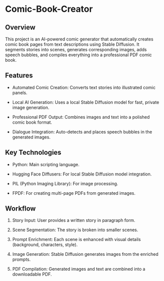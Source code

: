 # Comic-Book-Creator

## Overview

This project is an AI-powered comic generator that automatically creates comic book pages from text descriptions using Stable Diffusion. It segments stories into scenes, generates corresponding images, adds speech bubbles, and compiles everything into a professional PDF comic book.

## Features

* Automated Comic Creation: Converts text stories into illustrated comic panels.

* Local AI Generation: Uses a local Stable Diffusion model for fast, private image generation.

* Professional PDF Output: Combines images and text into a polished comic book format.

* Dialogue Integration: Auto-detects and places speech bubbles in the generated images.

## Key Technologies

* Python: Main scripting language.

* Hugging Face Diffusers: For local Stable Diffusion model integration.

* PIL (Python Imaging Library): For image processing.

* FPDF: For creating multi-page PDFs from generated images.

## Workflow

1. Story Input: User provides a written story in paragraph form.

2. Scene Segmentation: The story is broken into smaller scenes.

3. Prompt Enrichment: Each scene is enhanced with visual details (background, characters, style).

4. Image Generation: Stable Diffusion generates images from the enriched prompts.

5. PDF Compilation: Generated images and text are combined into a downloadable PDF.
